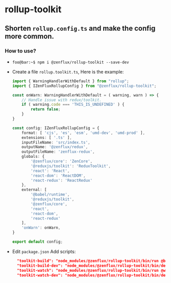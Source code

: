 # rollup-toolkit
Shorten `rollup.config.ts` and make the config more common.
---
### How to use?

- 
  ```console
  foo@bar:~$ npm i @zenflux/rollup-toolkit --save-dev
  ```

-
  Create a file `rollup.toolkit.ts`, Here is the example:

  ```ts
  import { WarningHandlerWithDefault } from "rollup";
  import { IZenFluxRollupConfig } from "@zenflux/rollup-toolkit";

  const onWarn: WarningHandlerWithDefault = ( warning, warn ) => {
      // Handle issue with redux/toolkit.
      if ( warning.code === 'THIS_IS_UNDEFINED' ) {
          return false;
      }
  }

  const config: IZenFluxRollupConfig = {
      format: [ 'cjs', 'es', 'esm', 'umd-dev', 'umd-prod' ],
      extensions: [ '.ts' ],
      inputFileName: 'src/index.ts',
      outputName: '@zenflux/redux',
      outputFileName: 'zenflux-redux',
      globals: {
          '@zenflux/core': 'ZenCore',
          '@reduxjs/toolkit': 'ReduxToolkit',
          'react': 'React',
          'react-dom': 'ReactDOM',
          'react-redux': 'ReactRedux'
      },
      external: [
          '@babel/runtime',
          '@reduxjs/toolkit',
          '@zenflux/core',
          'react',
          'react-dom',
          'react-redux'
      ],
      'onWarn': onWarn,
  }

  export default config;

  ```
- Edit `package.json`
  Add scripts:
  ```json
	"toolkit-build": "node_modules/@zenflux/rollup-toolkit/bin/run @build",
	"toolkit-build-dev": "node_modules/@zenflux/rollup-toolkit/bin/dev @build",
	"toolkit-watch": "node_modules/@zenflux/rollup-toolkit/bin/run @watch",
	"toolkit-watch-dev": "node_modules/@zenflux/rollup-toolkit/bin/dev @watch"
  ```
  
